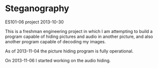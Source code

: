 Steganography
=============

ES101-06 project 2013-10-30

This is a freshman engineering project in which I am attempting to build a program capable of hiding pictures and audio in another picture, and also another program capable of decoding my images.

As of 2013-11-04 the picture hiding program is fully operational.

On 2013-11-06 I started working on the audio hiding.
